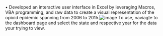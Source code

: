 •	Developed an interactive user interface in Excel by leveraging Macros, VBA programming, and raw data to create a visual representation of the opioid epidemic spanning from 2006 to 2015.![image](https://github.com/adieldereje-vt/opioid-crisis/assets/142847979/99c24f86-f2c3-4e54-a01d-93493bfdafd3)
To use, naviagte to the dashboard page and select the state and respective year for the data your trying to view.
